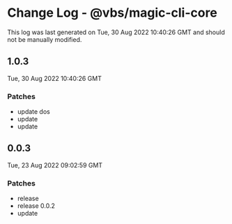 # Change Log - @vbs/magic-cli-core

This log was last generated on Tue, 30 Aug 2022 10:40:26 GMT and should not be manually modified.

## 1.0.3
Tue, 30 Aug 2022 10:40:26 GMT

### Patches

- update dos
- update
- update

## 0.0.3
Tue, 23 Aug 2022 09:02:59 GMT

### Patches

- release
- release 0.0.2
- update

